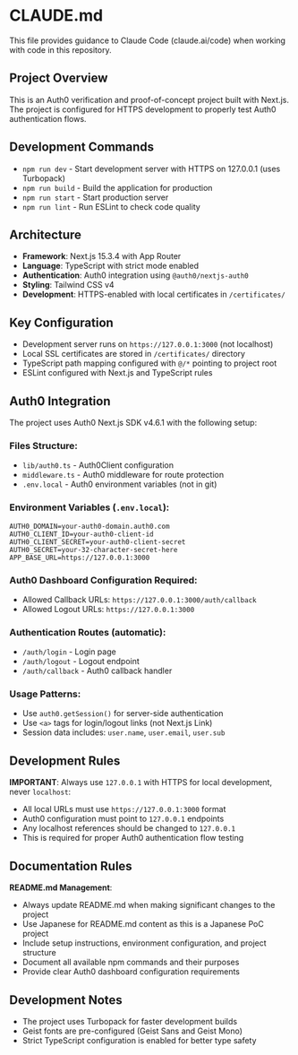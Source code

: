 # CLAUDE.md

This file provides guidance to Claude Code (claude.ai/code) when working with code in this repository.

## Project Overview

This is an Auth0 verification and proof-of-concept project built with Next.js. The project is configured for HTTPS development to properly test Auth0 authentication flows.

## Development Commands

- `npm run dev` - Start development server with HTTPS on 127.0.0.1 (uses Turbopack)
- `npm run build` - Build the application for production
- `npm run start` - Start production server
- `npm run lint` - Run ESLint to check code quality

## Architecture

- **Framework**: Next.js 15.3.4 with App Router
- **Language**: TypeScript with strict mode enabled
- **Authentication**: Auth0 integration using `@auth0/nextjs-auth0`
- **Styling**: Tailwind CSS v4
- **Development**: HTTPS-enabled with local certificates in `/certificates/`

## Key Configuration

- Development server runs on `https://127.0.0.1:3000` (not localhost)
- Local SSL certificates are stored in `/certificates/` directory
- TypeScript path mapping configured with `@/*` pointing to project root
- ESLint configured with Next.js and TypeScript rules

## Auth0 Integration

The project uses Auth0 Next.js SDK v4.6.1 with the following setup:

### Files Structure:
- `lib/auth0.ts` - Auth0Client configuration
- `middleware.ts` - Auth0 middleware for route protection
- `.env.local` - Auth0 environment variables (not in git)

### Environment Variables (`.env.local`):
```
AUTH0_DOMAIN=your-auth0-domain.auth0.com
AUTH0_CLIENT_ID=your-auth0-client-id
AUTH0_CLIENT_SECRET=your-auth0-client-secret
AUTH0_SECRET=your-32-character-secret-here
APP_BASE_URL=https://127.0.0.1:3000
```

### Auth0 Dashboard Configuration Required:
- Allowed Callback URLs: `https://127.0.0.1:3000/auth/callback`
- Allowed Logout URLs: `https://127.0.0.1:3000`

### Authentication Routes (automatic):
- `/auth/login` - Login page
- `/auth/logout` - Logout endpoint
- `/auth/callback` - Auth0 callback handler

### Usage Patterns:
- Use `auth0.getSession()` for server-side authentication
- Use `<a>` tags for login/logout links (not Next.js Link)
- Session data includes: `user.name`, `user.email`, `user.sub`

## Development Rules

**IMPORTANT**: Always use `127.0.0.1` with HTTPS for local development, never `localhost`:
- All local URLs must use `https://127.0.0.1:3000` format
- Auth0 configuration must point to `127.0.0.1` endpoints
- Any localhost references should be changed to `127.0.0.1`
- This is required for proper Auth0 authentication flow testing

## Documentation Rules

**README.md Management**:
- Always update README.md when making significant changes to the project
- Use Japanese for README.md content as this is a Japanese PoC project
- Include setup instructions, environment configuration, and project structure
- Document all available npm commands and their purposes
- Provide clear Auth0 dashboard configuration requirements

## Development Notes

- The project uses Turbopack for faster development builds
- Geist fonts are pre-configured (Geist Sans and Geist Mono)
- Strict TypeScript configuration is enabled for better type safety